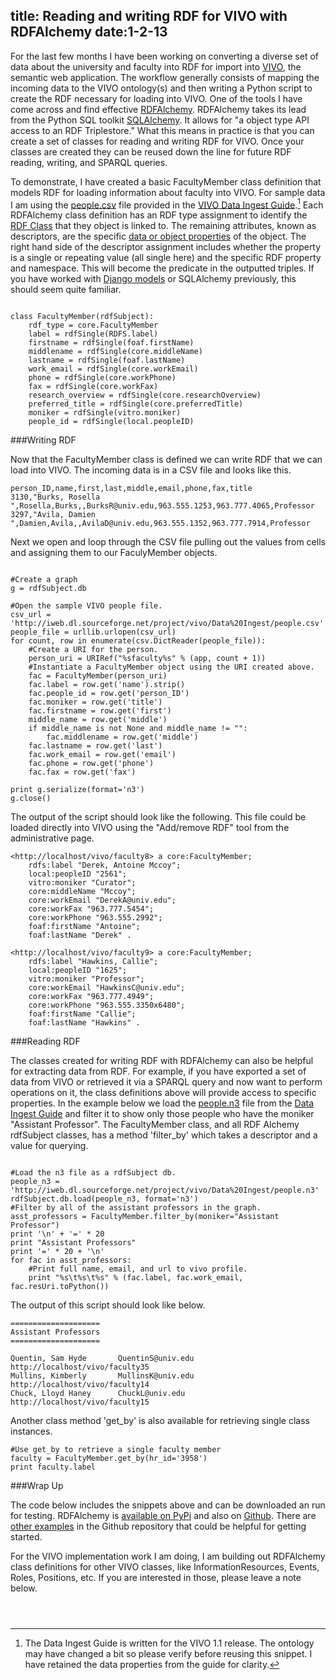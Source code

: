 title: Reading and writing RDF for VIVO with RDFAlchemy
date:1-2-13
----

For the last few months I have been working on converting a diverse set of data about the university and faculty into RDF for import into [VIVO](http://www.vivoweb.org/), the semantic web application.  The workflow generally consists of mapping the incoming data to the VIVO ontology(s) and then writing a Python script to create the RDF necessary for loading into VIVO.  One of the tools I have come across and find effective [RDFAlchemy](https://rdfalchemy.readthedocs.org/en/latest/).  RDFAlchemy takes its lead from the Python SQL toolkit [SQLAlchemy](http://www.sqlalchemy.org/). It allows for "a object type API access to an RDF Triplestore."  What this means in practice is that you can create a set of classes for reading and writing RDF for VIVO.  Once your classes are created they can be reused down the line for future RDF reading, writing, and SPARQL queries.  

To demonstrate, I have created a basic FacultyMember class definition that models RDF for loading information about faculty into VIVO.  For sample data I am using the [people.csv](http://iweb.dl.sourceforge.net/project/vivo/Data%20Ingest/people.csv) file provided in the [VIVO Data Ingest Guide](http://iweb.dl.sourceforge.net/project/vivo/Data%20Ingest/Data_Ingest_Guide.pdf).[^outdated]  Each RDFAlchemy class definition has an RDF type assignment to identify the [RDF Class](http://en.wikipedia.org/wiki/RDF_Schema#Classes) that they object is linked to.  The remaining attributes, known as descriptors, are the specific [data or object properties](http://www.vivoweb.org/glossary/term/47) of the object.  The right hand side of the descriptor assignment includes whether the property is a single or repeating value (all single here) and the specific RDF property and namespace.  This will become the predicate in the outputted triples.  If you have worked with [Django models](https://docs.djangoproject.com/en/dev/topics/db/models/) or SQLAlchemy previously, this should seem quite familiar.  

[^outdated]:  The Data Ingest Guide is written for the VIVO 1.1 release.  The ontology may have changed a bit so please verify before reusing this snippet.  I have retained the data properties from the guide for clarity.  

~~~~{.python}

class FacultyMember(rdfSubject):
    rdf_type = core.FacultyMember
    label = rdfSingle(RDFS.label)
    firstname = rdfSingle(foaf.firstName)
    middlename = rdfSingle(core.middleName)
    lastname = rdfSingle(foaf.lastName)
    work_email = rdfSingle(core.workEmail)
    phone = rdfSingle(core.workPhone)
    fax = rdfSingle(core.workFax)
    research_overview = rdfSingle(core.researchOverview)
    preferred_title = rdfSingle(core.preferredTitle)
    moniker = rdfSingle(vitro.moniker)
    people_id = rdfSingle(local.peopleID)

~~~~

###Writing RDF

Now that the FacultyMember class is defined we can write RDF that we can load into VIVO.  The incoming data is in a CSV file and looks like this.   

~~~~{.csv}
person_ID,name,first,last,middle,email,phone,fax,title
3130,"Burks, Rosella ",Rosella,Burks,,BurksR@univ.edu,963.555.1253,963.777.4065,Professor 
3297,"Avila, Damien ",Damien,Avila,,AvilaD@univ.edu,963.555.1352,963.777.7914,Professor 
~~~~

Next we open and loop through the CSV file pulling out the values from cells and assigning them to our FaculyMember objects.   

~~~~{.python}

#Create a graph
g = rdfSubject.db

#Open the sample VIVO people file.
csv_url = 'http://iweb.dl.sourceforge.net/project/vivo/Data%20Ingest/people.csv'
people_file = urllib.urlopen(csv_url)
for count, row in enumerate(csv.DictReader(people_file)):
    #Create a URI for the person.
    person_uri = URIRef("%sfaculty%s" % (app, count + 1))
    #Instantiate a FacultyMember object using the URI created above. 
    fac = FacultyMember(person_uri)
    fac.label = row.get('name').strip()
    fac.people_id = row.get('person_ID')
    fac.moniker = row.get('title')
    fac.firstname = row.get('first')
    middle_name = row.get('middle')
    if middle_name is not None and middle_name != "":
        fac.middlename = row.get('middle')
    fac.lastname = row.get('last')
    fac.work_email = row.get('email')
    fac.phone = row.get('phone')
    fac.fax = row.get('fax')

print g.serialize(format='n3')
g.close()

~~~~

The output of the script should look like the following.  This file could be loaded directly into VIVO using the "Add/remove RDF" tool from the administrative page.  

~~~~{.python}
<http://localhost/vivo/faculty8> a core:FacultyMember;
    rdfs:label "Derek, Antoine Mccoy";
    local:peopleID "2561";
    vitro:moniker "Curator";
    core:middleName "Mccoy";
    core:workEmail "DerekA@univ.edu";
    core:workFax "963.777.5454";
    core:workPhone "963.555.2992";
    foaf:firstName "Antoine";
    foaf:lastName "Derek" .

<http://localhost/vivo/faculty9> a core:FacultyMember;
    rdfs:label "Hawkins, Callie";
    local:peopleID "1625";
    vitro:moniker "Professor";
    core:workEmail "HawkinsC@univ.edu";
    core:workFax "963.777.4949";
    core:workPhone "963.555.3350x6480";
    foaf:firstName "Callie";
    foaf:lastName "Hawkins" .

~~~~


###Reading RDF

The classes created for writing RDF with RDFAlchemy can also be helpful for extracting data from RDF.  For example, if you have exported a set of data from VIVO or retrieved it via a SPARQL query and now want to perform operations on it, the class definitions above will provide access to specific properties.  In the example below we load the [people.n3](http://iweb.dl.sourceforge.net/project/vivo/Data%20Ingest/people.n3) file from the [Data Ingest Guide](http://iweb.dl.sourceforge.net/project/vivo/Data%20Ingest/Data_Ingest_Guide.pdf) and filter it to show only those people who have the moniker "Assistant Professor".  The FacultyMember class, and all RDF Alchemy rdfSubject classes, has a method 'filter_by' which takes a descriptor and a value for querying.  

~~~~{.python}

#Load the n3 file as a rdfSubject db.
people_n3 = 'http://iweb.dl.sourceforge.net/project/vivo/Data%20Ingest/people.n3'
rdfSubject.db.load(people_n3, format='n3')
#Filter by all of the assistant professors in the graph.
asst_professors = FacultyMember.filter_by(moniker="Assistant Professor")
print '\n' + '=' * 20
print "Assistant Professors"
print '=' * 20 + '\n'
for fac in asst_professors:
    #Print full name, email, and url to vivo profile.
    print "%s\t%s\t%s" % (fac.label, fac.work_email, fac.resUri.toPython())
~~~~

The output of this script should look like below.  

~~~~{.python}
====================
Assistant Professors
====================

Quentin, Sam Hyde       QuentinS@univ.edu       http://localhost/vivo/faculty35
Mullins, Kimberly       MullinsK@univ.edu       http://localhost/vivo/faculty14
Chuck, Lloyd Haney      ChuckL@univ.edu http://localhost/vivo/faculty15

~~~~

Another class method 'get_by' is also available for retrieving single class instances.    

~~~~{.python}
#Use get_by to retrieve a single faculty member
faculty = FacultyMember.get_by(hr_id='3958')
print faculty.label
~~~~

###Wrap Up

The code below includes the snippets above and can be downloaded an run for testing.  RDFAlchemy is [available on PyPi](http://pypi.python.org/pypi/RDFAlchemy/) and also on [Github](https://github.com/gjhiggins/RDFAlchemy).  There are [other examples](https://github.com/gjhiggins/RDFAlchemy/tree/master/rdfalchemy/samples) in the Github repository that could be helpful for getting started.  

For the VIVO implementation work I am doing, I am building out RDFAlchemy class definitions for other VIVO classes, like InformationResources, Events, Roles, Positions, etc.  If you are interested in those, please leave a note below. 

<div style="width: 800px; margin: 1em; padding:1em; font-size:1em;">
<script src="https://gist.github.com/4429683.js"></script>
</div>